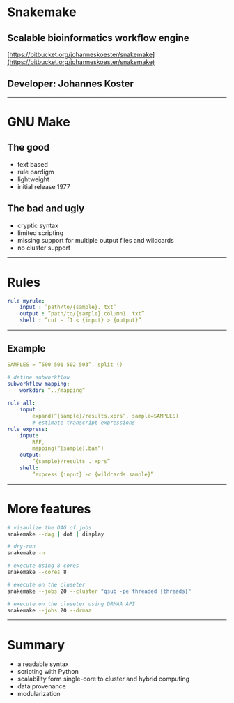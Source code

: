 # Snakemake

## Scalable bioinformatics workflow engine
[https://bitbucket.org/johanneskoester/snakemake](https://bitbucket.org/johanneskoester/snakemake)

## Developer: Johannes Koster

---

# GNU Make

## The good
- text based
- rule pardigm
- lightweight
- initial release 1977

## The bad and ugly
- cryptic syntax
- limited scripting
- missing support for multiple output files and wildcards
- no cluster support

---

# Rules

```yaml
rule myrule:
	input : ”path/to/{sample}. txt”
	output : ”path/to/{sample}.column1. txt”
	shell : ”cut - f1 < {input} > {output}”
```

---

## Example

```yaml
SAMPLES = ”500 501 502 503”. split ()

# define subworkflow
subworkflow mapping:
	workdir: ”../mapping”
	
rule all:
	input :
		expand(”{sample}/results.xprs”, sample=SAMPLES)
		# estimate transcript expressions
rule express:
	input:
		REF,
		mapping(”{sample}.bam”)
	output:
		”{sample}/results . xprs”
	shell:
		”express {input} -o {wildcards.sample}”
```

---

# More features

```bash
# visaulize the DAG of jobs
snakemake --dag | dot | display

# dry-run
snakemake -n

# execute using 8 cores
snakemake --cores 8

# execute on the cluseter
snakemake --jobs 20 --cluster "qsub -pe threaded {threads}"

# execute on the cluseter using DRMAA API
snakemake --jobs 20 --drmaa
```

---

# Summary
- a readable syntax
- scripting with Python
- scalability form single-core to cluster and hybrid computing
- data provenance
- modularization
